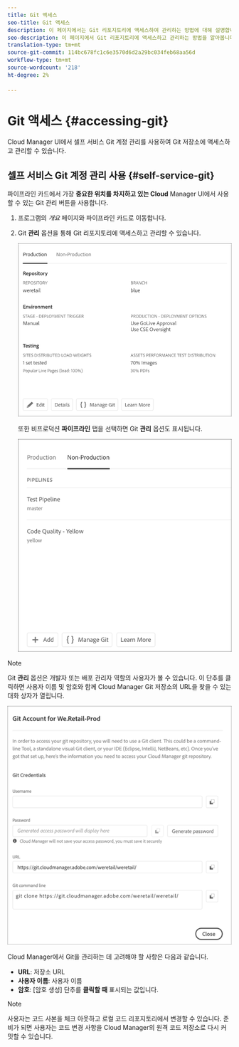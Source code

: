 ```yaml
---
title: Git 액세스
seo-title: Git 액세스
description: 이 페이지에서는 Git 리포지토리에 액세스하여 관리하는 방법에 대해 설명합니다.
seo-description: 이 페이지에서 Git 리포지토리에 액세스하고 관리하는 방법을 알아봅니다.
translation-type: tm+mt
source-git-commit: 114bc678fc1c6e3570d6d2a29bc034feb68aa56d
workflow-type: tm+mt
source-wordcount: '218'
ht-degree: 2%

---
```



# Git 액세스 {#accessing-git}

Cloud Manager UI에서 셀프 서비스 Git 계정 관리를 사용하여 Git 저장소에 액세스하고 관리할 수 있습니다.

## 셀프 서비스 Git 계정 관리 사용 {#self-service-git}

파이프라인 카드에서 가장 **중요한 위치를 차지하고 있는 Cloud** Manager UI에서 사용할 수 있는 Git 관리 버튼을 사용합니다.

1. 프로그램의 *개요* 페이지와 파이프라인 카드로 이동합니다.

1. Git **관리** 옵션을 통해 Git 리포지토리에 액세스하고 관리할 수 있습니다.

   ![](assets/manage-git1.png)

   또한 비프로덕션 **파이프라인** 탭을 선택하면 Git **관리** 옵션도 표시됩니다.

   ![](assets/manage-git-new2.png)

>[!NOTE]
>Git **관리** 옵션은 개발자 또는 배포 관리자 역할의 사용자가 볼 수 있습니다. 이 단추를 클릭하면 사용자 이름 및 암호와 함께 Cloud Manager Git 저장소의 URL을 찾을 수 있는 대화 상자가 열립니다.

![](assets/manage-git3.png)

Cloud Manager에서 Git을 관리하는 데 고려해야 할 사항은 다음과 같습니다.

* **URL**: 저장소 URL
* **사용자 이름**: 사용자 이름
* **암호**: [암호 생성] 단추를 **클릭할 때** 표시되는 값입니다.


>[!NOTE]
>
>사용자는 코드 사본을 체크 아웃하고 로컬 코드 리포지토리에서 변경할 수 있습니다. 준비가 되면 사용자는 코드 변경 사항을 Cloud Manager의 원격 코드 저장소로 다시 커밋할 수 있습니다.

